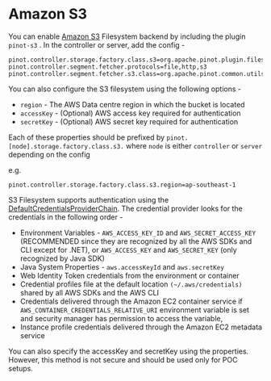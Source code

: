 # Amazon S3

You can enable [Amazon S3](https://aws.amazon.com/s3/) Filesystem backend by including the plugin `pinot-s3` . In the controller or server, add the config -

```text
pinot.controller.storage.factory.class.s3=org.apache.pinot.plugin.filesystem.S3PinotFS
pinot.controller.segment.fetcher.protocols=file,http,s3
pinot.controller.segment.fetcher.s3.class=org.apache.pinot.common.utils.fetcher.PinotFSSegmentFetcher
```

You can also configure the S3 filesystem using the following options -

* `region` - The AWS Data centre region in which the bucket is located
* `accessKey` - \(Optional\) AWS access key required for authentication
* `secretKey` - \(Optional\) AWS secret key required for authentication

Each of these properties should be prefixed by `pinot.[node].storage.factory.class.s3.` where `node` is either `controller` or `server` depending on the config

e.g.

```text
pinot.controller.storage.factory.class.s3.region=ap-southeast-1
```

S3 Filesystem supports authentication using the [DefaultCredentialsProviderChain](https://docs.aws.amazon.com/AWSJavaSDK/latest/javadoc/com/amazonaws/auth/DefaultAWSCredentialsProviderChain.html). The credential provider looks for the credentials in the following order -

* Environment Variables - `AWS_ACCESS_KEY_ID` and `AWS_SECRET_ACCESS_KEY` \(RECOMMENDED since they are recognized by all the AWS SDKs and CLI except for .NET\), or `AWS_ACCESS_KEY` and `AWS_SECRET_KEY` \(only recognized by Java SDK\)
* Java System Properties - `aws.accessKeyId` and `aws.secretKey`
* Web Identity Token credentials from the environment or container
* Credential profiles file at the default location `(~/.aws/credentials)` shared by all AWS SDKs and the AWS CLI
* Credentials delivered through the Amazon EC2 container service if `AWS_CONTAINER_CREDENTIALS_RELATIVE_URI` environment variable is set and security manager has permission to access the variable,
* Instance profile credentials delivered through the Amazon EC2 metadata service

You can also specify the accessKey and secretKey using the properties. However, this method is not secure and should be used only for POC setups.

